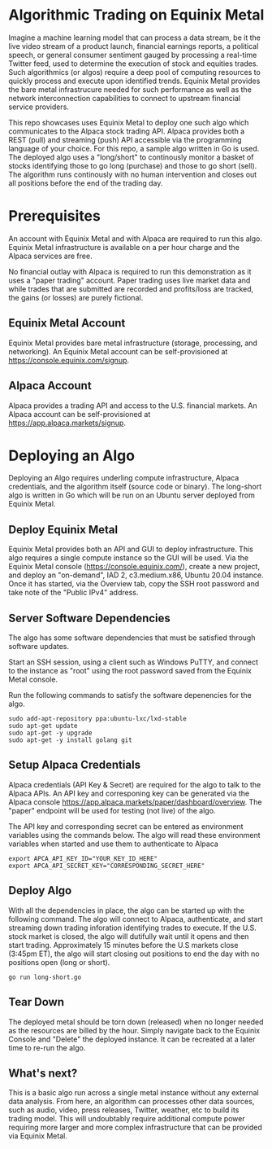 # Algorithmic Trading on Equinix Metal

Imagine a machine learning model that can process a data stream, be it the live video stream of a product launch, financial earnings reports, a political speech, or general consumer sentiment gauged by processing a real-time Twitter feed, used to determine the execution of stock and equities trades. Such algorithmics (or algos) require a deep pool of computing resources to quickly process and execute upon identified trends. Equinix Metal provides the bare metal infrastrucure needed for such performance as well as the network interconnection capabilities to connect to upstream financial service providers.

This repo showcases uses Equinix Metal to deploy one such algo which communicates to the Alpaca stock trading API. Alpaca provides both a REST (pull) and streaming (push) API accessible via the programming language of your choice. For this repo, a sample algo written in Go is used. The deployed algo uses a "long/short" to continously monitor a basket of stocks identifying those to go long (purchase) and those to go short (sell). The algorithm runs continously with no human intervention and closes out all positions before the end of the trading day.

# Prerequisites

An account with Equinix Metal and with Alpaca are required to run this algo. Equinix Metal infrastructure is available on a per hour charge and the Alpaca services are free.

No financial outlay with Alpaca is required to run this demonstration as it uses a "paper trading" account. Paper trading uses live market data and while trades that are submitted are recorded and profits/loss are tracked, the gains (or losses) are purely fictional.

## Equinix Metal Account

Equinix Metal provides bare metal infrastructure (storage, processing, and networking). An Equinix Metal account can be self-provisioned at https://console.equinix.com/signup.

## Alpaca Account

Alpaca provides a trading API and access to the U.S. financial markets. An Alpaca account can be self-provisioned at https://app.alpaca.markets/signup.

# Deploying an Algo

Deploying an Algo requires underling compute infrastructure, Alpaca credentials, and the algorithm itself (source code or binary). The long-short algo is written in Go which will be run on an Ubuntu server deployed from Equinix Metal.

## Deploy Equinix Metal

Equinix Metal provides both an API and GUI to deploy infrastructure. This algo requires a single compute instance so the GUI will be used. Via the Equinix Metal console (https://console.equinix.com/), create a new project, and deploy an "on-demand", IAD 2, c3.medium.x86, Ubuntu 20.04 instance. Once it has started, via the Overview tab, copy the SSH root password and take note of the "Public IPv4" address.


## Server Software Dependencies

The algo has some software dependencies that must be satisfied through software updates. 

Start an SSH session, using a client such as Windows PuTTY, and connect to the instance as "root" using the root password saved from the Equinix Metal console.

Run the following commands to satisfy the software depenencies for the algo.

```
sudo add-apt-repository ppa:ubuntu-lxc/lxd-stable
sudo apt-get update
sudo apt-get -y upgrade
sudo apt-get -y install golang git
```

## Setup Alpaca Credentials

Alpaca credentials (API Key & Secret) are required for the algo to talk to the Alpaca APIs.  An API key and corresponing key can be generated via the Alpaca console https://app.alpaca.markets/paper/dashboard/overview. The "paper" endpoint will be used for testing (not live) of the algo.

The API key and corresponding secret can be entered as environment variables using the commands below. The algo will read these environment variables when started and use them to authenticate to Alpaca

```
export APCA_API_KEY_ID="YOUR_KEY_ID_HERE"
export APCA_API_SECRET_KEY="CORRESPONDING_SECRET_HERE"
```

## Deploy Algo

With all the dependencies in place, the algo can be started up with the following command. The algo will connect to Alpaca, authenticate, and start streaming down trading inforation identifying trades to execute. If the U.S. stock market is closed, the algo will dutifully wait until it opens and then start trading. Approximately 15 minutes before the U.S markets close (3:45pm ET), the algo will start closing out positions to end the day with no positions open (long or short).

```
go run long-short.go
```

## Tear Down

The deployed metal should be torn down (released) when no longer needed as the resources are billed by the hour. Simply navigate back to the Equinix Console and "Delete" the deployed instance. It can be recreated at a later time to re-run the algo. 

## What's next?

This is a basic algo run across a single metal instance without any external data analysis. From here, an algorithm can processes other data sources, such as audio, video, press releases, Twitter, weather, etc to build its trading model. This will undoubtably require additional compute power requiring more larger and more complex infrastructure that can be provided via Equinix Metal.
